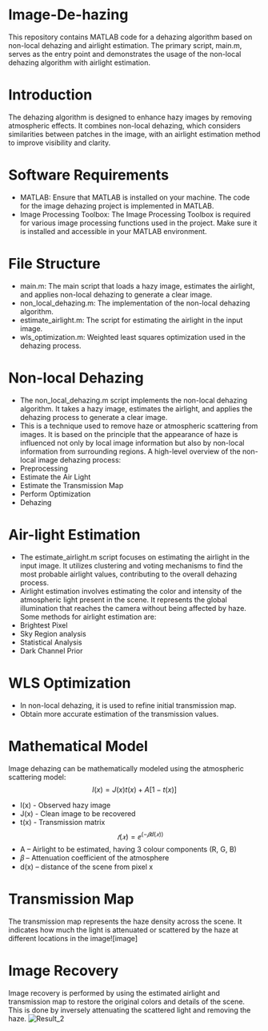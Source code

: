 # Image-De-hazing
This repository contains MATLAB code for a dehazing algorithm based on non-local dehazing and airlight estimation. The primary script, main.m, serves as the entry point and demonstrates the usage of the non-local dehazing algorithm with airlight estimation.
# Introduction
The dehazing algorithm is designed to enhance hazy images by removing atmospheric effects. It combines non-local dehazing, which considers similarities between patches in the image, with an airlight estimation method to improve visibility and clarity.
# Software Requirements
- MATLAB: Ensure that MATLAB is installed on your machine. The code for the image dehazing project is implemented in MATLAB.
- Image Processing Toolbox: The Image Processing Toolbox is required for various image processing functions used in the project. Make sure it is installed and accessible in your MATLAB environment.
# File Structure
- main.m: The main script that loads a hazy image, estimates the airlight, and applies non-local dehazing to generate a clear image.
- non_local_dehazing.m: The implementation of the non-local dehazing algorithm.
- estimate_airlight.m: The script for estimating the airlight in the input image.
- wls_optimization.m: Weighted least squares optimization used in the dehazing process.

# Non-local Dehazing
- The non_local_dehazing.m script implements the non-local dehazing algorithm. It takes a hazy image, estimates the airlight, and applies the dehazing process to generate a clear image.
- This is a technique used to remove haze or atmospheric scattering from images.
 It is based on the principle that the appearance of haze is influenced not only by local image information but also by non-local information from surrounding regions.
A high-level overview of the non-local image dehazing process:
- Preprocessing
- Estimate the Air Light
- Estimate the Transmission Map
- Perform Optimization
- Dehazing 

# Air-light Estimation
- The estimate_airlight.m script focuses on estimating the airlight in the input image. It utilizes clustering and voting mechanisms to find the most probable airlight values, contributing to the overall dehazing process.
- Airlight estimation involves estimating the color and intensity of the atmospheric light present in the scene.
 It represents the global illumination that reaches the camera without being affected by haze.
Some methods for airlight estimation are:
- Brightest Pixel
- Sky Region analysis
- Statistical Analysis
- Dark Channel Prior
# WLS Optimization
- In non-local dehazing, it is used to refine initial transmission map.
- Obtain more accurate estimation of the transmission values.


# Mathematical Model
Image dehazing can be mathematically modeled using the atmospheric scattering model:
$$I(x) = J(x)t(x) + A[1 − t(x)]$$
- I(x) - Observed hazy image
- J(x) - Clean image to be recovered
- t(x) - Transmission matrix
  $$𝑡(𝑥)=ⅇ^(−𝛽ⅆ(𝑥) )$$
- A – Airlight to be estimated, having 3 colour components (R, G, B)
- 𝛽 – Attenuation coefficient of the atmosphere
- d(x) – distance of the scene from pixel x

# Transmission Map
The transmission map represents the haze density across the scene. It indicates how much the light is attenuated or scattered by the haze at different locations in the image![image]

# Image Recovery
Image recovery is performed by using the estimated airlight and transmission map to restore the original colors and details of the scene. This is done by inversely attenuating the scattered light and removing the haze.
![Result_2](https://github.com/Tithli/Image-De-hazing/assets/122496614/debb267a-cc60-453b-8ab5-5530a1d19151)



